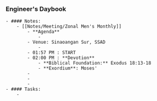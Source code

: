 ### Engineer's Daybook
	- #### Notes:
		- [[Notes/Meeting/Zonal Men's Monthly]]
			- **Agenda**
				-
			- Venue: Sinaoangan Sur, SSAD
				-
			- 01:57 PM : START
			- 02:00 PM : **Devotion**
				- **Biblical Foundation:** Exodus 18:13-18
				- **Exordium**: Moses'
			-
			-
			-
	- #### Tasks:
		-